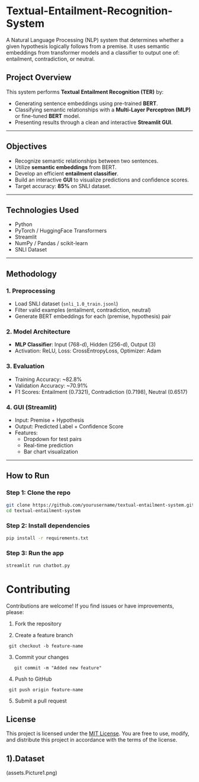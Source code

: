 # Textual-Entailment-Recognition-System
A Natural Language Processing (NLP) system that determines whether a given hypothesis logically follows from a premise. It uses semantic embeddings from transformer models and a classifier to output one of: entailment, contradiction, or neutral.

##  Project Overview

This system performs **Textual Entailment Recognition (TER)** by:
- Generating sentence embeddings using pre-trained **BERT**.
- Classifying semantic relationships with a **Multi-Layer Perceptron (MLP)** or fine-tuned **BERT** model.
- Presenting results through a clean and interactive **Streamlit GUI**.

---

##  Objectives
- Recognize semantic relationships between two sentences.
- Utilize **semantic embeddings** from BERT.
- Develop an efficient **entailment classifier**.
- Build an interactive **GUI** to visualize predictions and confidence scores.
- Target accuracy: **85%** on SNLI dataset.

---

##  Technologies Used
- Python
- PyTorch / HuggingFace Transformers
- Streamlit
- NumPy / Pandas / scikit-learn
- SNLI Dataset

---

##  Methodology

### 1. Preprocessing
- Load SNLI dataset (`snli_1.0_train.jsonl`)
- Filter valid examples (entailment, contradiction, neutral)
- Generate BERT embeddings for each (premise, hypothesis) pair

### 2. Model Architecture
- **MLP Classifier**: Input (768-d), Hidden (256-d), Output (3)
- Activation: ReLU, Loss: CrossEntropyLoss, Optimizer: Adam

### 3. Evaluation
- Training Accuracy: ~82.8%
- Validation Accuracy: ~70.91%
- F1 Scores: Entailment (0.7321), Contradiction (0.7198), Neutral (0.6517)

### 4. GUI (Streamlit)
- Input: Premise + Hypothesis
- Output: Predicted Label + Confidence Score
- Features:
  - Dropdown for test pairs
  - Real-time prediction
  - Bar chart visualization

---

##  How to Run

### Step 1: Clone the repo
```bash
git clone https://github.com/yourusername/textual-entailment-system.git
cd textual-entailment-system
```

### Step 2: Install dependencies

```bash
pip install -r requirements.txt
```

### Step 3: Run the app

```bash
streamlit run chatbot.py
```

# Contributing

Contributions are welcome! If you find issues or have improvements, please:

1. Fork the repository

2. Create a feature branch
  ```
   git checkout -b feature-name
```

3. Commit your changes
```
   git commit -m "Added new feature"
```

4. Push to GitHub
  ```
   git push origin feature-name
```
5. Submit a pull request 

## License

This project is licensed under the [MIT License](LICENSE). You are free to use, modify, and distribute this project in accordance with the terms of the license.

## 1).Dataset

(assets.Picture1.png)


